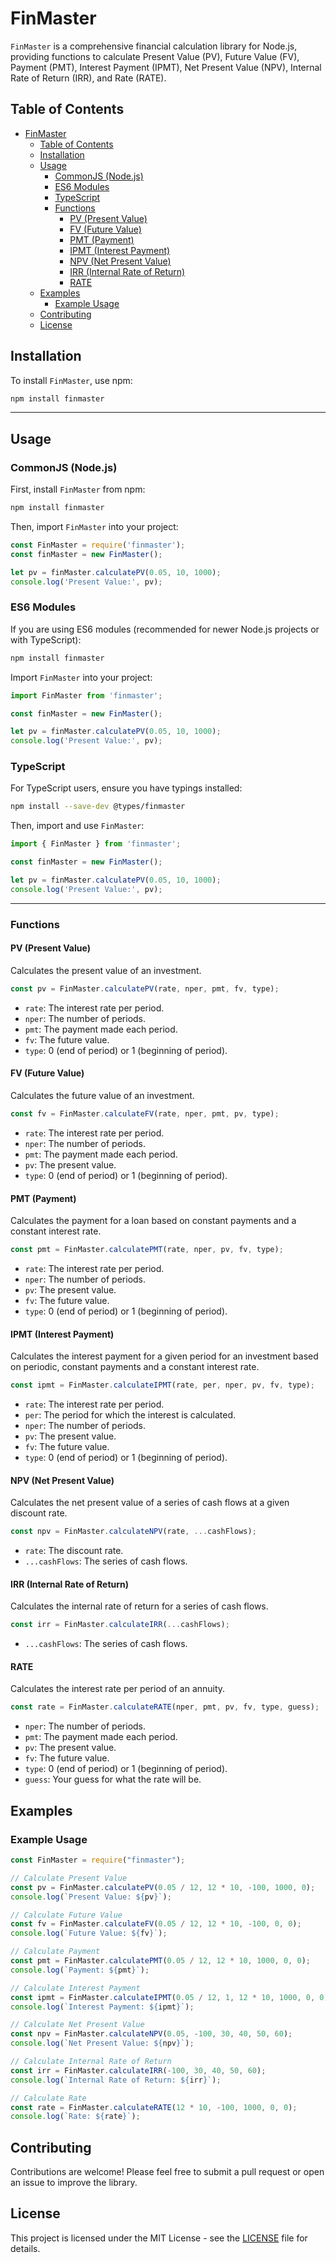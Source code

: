 # FinMaster

`FinMaster` is a comprehensive financial calculation library for Node.js, providing functions to calculate Present Value (PV), Future Value (FV), Payment (PMT), Interest Payment (IPMT), Net Present Value (NPV), Internal Rate of Return (IRR), and Rate (RATE).

## Table of Contents

- [FinMaster](#finmaster)
  - [Table of Contents](#table-of-contents)
  - [Installation](#installation)
  - [Usage](#usage)
    - [CommonJS (Node.js)](#commonjs-nodejs)
    - [ES6 Modules](#es6-modules)
    - [TypeScript](#typescript)
    - [Functions](#functions)
      - [PV (Present Value)](#pv-present-value)
      - [FV (Future Value)](#fv-future-value)
      - [PMT (Payment)](#pmt-payment)
      - [IPMT (Interest Payment)](#ipmt-interest-payment)
      - [NPV (Net Present Value)](#npv-net-present-value)
      - [IRR (Internal Rate of Return)](#irr-internal-rate-of-return)
      - [RATE](#rate)
  - [Examples](#examples)
    - [Example Usage](#example-usage)
  - [Contributing](#contributing)
  - [License](#license)

## Installation

To install `FinMaster`, use npm:

```bash
npm install finmaster
```

---

## Usage

### CommonJS (Node.js)

First, install `FinMaster` from npm:

```bash
npm install finmaster
```

Then, import `FinMaster` into your project:

```javascript
const FinMaster = require('finmaster');
const finMaster = new FinMaster();

let pv = finMaster.calculatePV(0.05, 10, 1000);
console.log('Present Value:', pv);
```

### ES6 Modules

If you are using ES6 modules (recommended for newer Node.js projects or with TypeScript):

```bash
npm install finmaster
```

Import `FinMaster` into your project:

```javascript
import FinMaster from 'finmaster';

const finMaster = new FinMaster();

let pv = finMaster.calculatePV(0.05, 10, 1000);
console.log('Present Value:', pv);
```

### TypeScript

For TypeScript users, ensure you have typings installed:

```bash
npm install --save-dev @types/finmaster
```

Then, import and use `FinMaster`:

```typescript
import { FinMaster } from 'finmaster';

const finMaster = new FinMaster();

let pv = finMaster.calculatePV(0.05, 10, 1000);
console.log('Present Value:', pv);
```

---

### Functions

#### PV (Present Value)

Calculates the present value of an investment.

```javascript
const pv = FinMaster.calculatePV(rate, nper, pmt, fv, type);
```

- `rate`: The interest rate per period.
- `nper`: The number of periods.
- `pmt`: The payment made each period.
- `fv`: The future value.
- `type`: 0 (end of period) or 1 (beginning of period).

#### FV (Future Value)

Calculates the future value of an investment.

```javascript
const fv = FinMaster.calculateFV(rate, nper, pmt, pv, type);
```

- `rate`: The interest rate per period.
- `nper`: The number of periods.
- `pmt`: The payment made each period.
- `pv`: The present value.
- `type`: 0 (end of period) or 1 (beginning of period).

#### PMT (Payment)

Calculates the payment for a loan based on constant payments and a constant interest rate.

```javascript
const pmt = FinMaster.calculatePMT(rate, nper, pv, fv, type);
```

- `rate`: The interest rate per period.
- `nper`: The number of periods.
- `pv`: The present value.
- `fv`: The future value.
- `type`: 0 (end of period) or 1 (beginning of period).

#### IPMT (Interest Payment)

Calculates the interest payment for a given period for an investment based on periodic, constant payments and a constant interest rate.

```javascript
const ipmt = FinMaster.calculateIPMT(rate, per, nper, pv, fv, type);
```

- `rate`: The interest rate per period.
- `per`: The period for which the interest is calculated.
- `nper`: The number of periods.
- `pv`: The present value.
- `fv`: The future value.
- `type`: 0 (end of period) or 1 (beginning of period).

#### NPV (Net Present Value)

Calculates the net present value of a series of cash flows at a given discount rate.

```javascript
const npv = FinMaster.calculateNPV(rate, ...cashFlows);
```

- `rate`: The discount rate.
- `...cashFlows`: The series of cash flows.

#### IRR (Internal Rate of Return)

Calculates the internal rate of return for a series of cash flows.

```javascript
const irr = FinMaster.calculateIRR(...cashFlows);
```

- `...cashFlows`: The series of cash flows.

#### RATE

Calculates the interest rate per period of an annuity.

```javascript
const rate = FinMaster.calculateRATE(nper, pmt, pv, fv, type, guess);
```

- `nper`: The number of periods.
- `pmt`: The payment made each period.
- `pv`: The present value.
- `fv`: The future value.
- `type`: 0 (end of period) or 1 (beginning of period).
- `guess`: Your guess for what the rate will be.

## Examples

### Example Usage

```javascript
const FinMaster = require("finmaster");

// Calculate Present Value
const pv = FinMaster.calculatePV(0.05 / 12, 12 * 10, -100, 1000, 0);
console.log(`Present Value: ${pv}`);

// Calculate Future Value
const fv = FinMaster.calculateFV(0.05 / 12, 12 * 10, -100, 0, 0);
console.log(`Future Value: ${fv}`);

// Calculate Payment
const pmt = FinMaster.calculatePMT(0.05 / 12, 12 * 10, 1000, 0, 0);
console.log(`Payment: ${pmt}`);

// Calculate Interest Payment
const ipmt = FinMaster.calculateIPMT(0.05 / 12, 1, 12 * 10, 1000, 0, 0);
console.log(`Interest Payment: ${ipmt}`);

// Calculate Net Present Value
const npv = FinMaster.calculateNPV(0.05, -100, 30, 40, 50, 60);
console.log(`Net Present Value: ${npv}`);

// Calculate Internal Rate of Return
const irr = FinMaster.calculateIRR(-100, 30, 40, 50, 60);
console.log(`Internal Rate of Return: ${irr}`);

// Calculate Rate
const rate = FinMaster.calculateRATE(12 * 10, -100, 1000, 0, 0);
console.log(`Rate: ${rate}`);
```

## Contributing

Contributions are welcome! Please feel free to submit a pull request or open an issue to improve the library.

## License

This project is licensed under the MIT License - see the [LICENSE](LICENSE) file for details.
